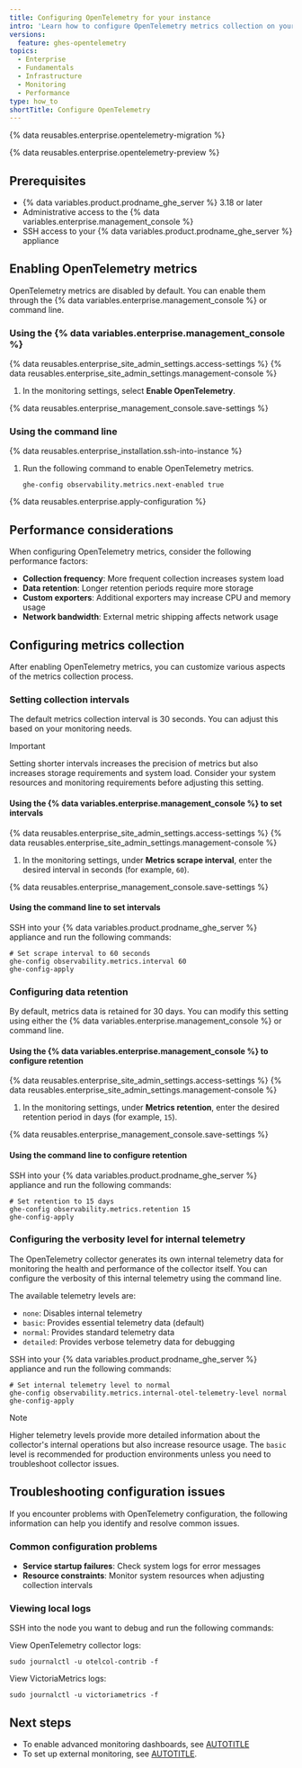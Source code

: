 ```yaml
---
title: Configuring OpenTelemetry for your instance
intro: 'Learn how to configure OpenTelemetry metrics collection on your {% data variables.product.prodname_ghe_server %} instance for enhanced monitoring and observability.'
versions:
  feature: ghes-opentelemetry
topics:
  - Enterprise
  - Fundamentals
  - Infrastructure
  - Monitoring
  - Performance
type: how_to
shortTitle: Configure OpenTelemetry
---
```


{% data reusables.enterprise.opentelemetry-migration %}

{% data reusables.enterprise.opentelemetry-preview %}

## Prerequisites

* {% data variables.product.prodname_ghe_server %} 3.18 or later
* Administrative access to the {% data variables.enterprise.management_console %}
* SSH access to your {% data variables.product.prodname_ghe_server %} appliance

## Enabling OpenTelemetry metrics

OpenTelemetry metrics are disabled by default. You can enable them through the {% data variables.enterprise.management_console %} or command line.

### Using the {% data variables.enterprise.management_console %}

{% data reusables.enterprise_site_admin_settings.access-settings %}
{% data reusables.enterprise_site_admin_settings.management-console %}

1. In the monitoring settings, select **Enable OpenTelemetry**.

{% data reusables.enterprise_management_console.save-settings %}

### Using the command line

{% data reusables.enterprise_installation.ssh-into-instance %}
1. Run the following command to enable OpenTelemetry metrics.

   ```shell
   ghe-config observability.metrics.next-enabled true
    ```

{% data reusables.enterprise.apply-configuration %}

## Performance considerations

When configuring OpenTelemetry metrics, consider the following performance factors:

* **Collection frequency**: More frequent collection increases system load
* **Data retention**: Longer retention periods require more storage
* **Custom exporters**: Additional exporters may increase CPU and memory usage
* **Network bandwidth**: External metric shipping affects network usage

## Configuring metrics collection

After enabling OpenTelemetry metrics, you can customize various aspects of the metrics collection process.

### Setting collection intervals

The default metrics collection interval is 30 seconds. You can adjust this based on your monitoring needs.

> [!IMPORTANT]
> Setting shorter intervals increases the precision of metrics but also increases storage requirements and system load. Consider your system resources and monitoring requirements before adjusting this setting.

#### Using the {% data variables.enterprise.management_console %} to set intervals

{% data reusables.enterprise_site_admin_settings.access-settings %}
{% data reusables.enterprise_site_admin_settings.management-console %}

1. In the monitoring settings, under **Metrics scrape interval**, enter the desired interval in seconds (for example, `60`).

{% data reusables.enterprise_management_console.save-settings %}

#### Using the command line to set intervals

SSH into your {% data variables.product.prodname_ghe_server %} appliance and run the following commands:

```shell
# Set scrape interval to 60 seconds
ghe-config observability.metrics.interval 60
ghe-config-apply
```

### Configuring data retention

By default, metrics data is retained for 30 days. You can modify this setting using either the {% data variables.enterprise.management_console %} or command line.

#### Using the {% data variables.enterprise.management_console %} to configure retention

{% data reusables.enterprise_site_admin_settings.access-settings %}
{% data reusables.enterprise_site_admin_settings.management-console %}

1. In the monitoring settings, under **Metrics retention**, enter the desired retention period in days (for example, `15`).

{% data reusables.enterprise_management_console.save-settings %}

#### Using the command line to configure retention

SSH into your {% data variables.product.prodname_ghe_server %} appliance and run the following commands:

```shell
# Set retention to 15 days
ghe-config observability.metrics.retention 15
ghe-config-apply
```

### Configuring the verbosity level for internal telemetry

The OpenTelemetry collector generates its own internal telemetry data for monitoring the health and performance of the collector itself. You can configure the verbosity of this internal telemetry using the command line.

The available telemetry levels are:
* `none`: Disables internal telemetry
* `basic`: Provides essential telemetry data (default)
* `normal`: Provides standard telemetry data
* `detailed`: Provides verbose telemetry data for debugging

SSH into your {% data variables.product.prodname_ghe_server %} appliance and run the following commands:

```shell
# Set internal telemetry level to normal
ghe-config observability.metrics.internal-otel-telemetry-level normal
ghe-config-apply
```

> [!NOTE]
> Higher telemetry levels provide more detailed information about the collector's internal operations but also increase resource usage. The `basic` level is recommended for production environments unless you need to troubleshoot collector issues.

## Troubleshooting configuration issues

If you encounter problems with OpenTelemetry configuration, the following information can help you identify and resolve common issues.

### Common configuration problems

* **Service startup failures**: Check system logs for error messages
* **Resource constraints**: Monitor system resources when adjusting collection intervals

### Viewing local logs

SSH into the node you want to debug and run the following commands:

View OpenTelemetry collector logs:

```shell
sudo journalctl -u otelcol-contrib -f
```

View VictoriaMetrics logs:

```shell
sudo journalctl -u victoriametrics -f
```

## Next steps

* To enable advanced monitoring dashboards, see [AUTOTITLE](/admin/monitoring-and-managing-your-instance/monitoring-your-instance/opentelemetry-metrics/enable-advanced-dashboards)
* To set up external monitoring, see [AUTOTITLE](/admin/monitoring-and-managing-your-instance/monitoring-your-instance/opentelemetry-metrics/setting-up-external-monitoring-with-opentelemetry).
